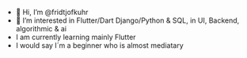 - 👋 Hi, I’m @fridtjofkuhr
- 👀 I’m interested in Flutter/Dart Django/Python & SQL, in UI, Backend, algorithmic & ai
- I am currently learning mainly Flutter
- I would say I´m a beginner who is almost mediatary

